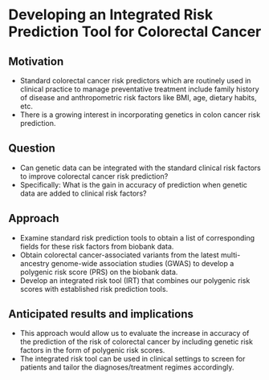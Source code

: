 # Developing an Integrated Risk Prediction Tool for Colorectal Cancer

## Motivation

* Standard colorectal cancer risk predictors which are routinely used in clinical practice to manage preventative treatment include family history of disease and anthropometric risk factors like BMI, age, dietary habits, etc.
* There is a growing interest in incorporating genetics in colon cancer risk prediction.

## Question

* Can genetic data can be integrated with the standard clinical risk factors to improve colorectal cancer risk prediction?
* Specifically: What is the gain in accuracy of prediction when genetic data are added to clinical risk factors?

## Approach

* Examine standard risk prediction tools to obtain a list of corresponding fields for these risk factors from biobank data.
* Obtain colorectal cancer-associated variants from the latest multi-ancestry genome-wide association studies (GWAS) to develop a polygenic risk score (PRS) on the biobank data.
* Develop an integrated risk tool (IRT) that combines our polygenic risk scores with established risk prediction tools.

## Anticipated results and implications

* This approach would allow us to evaluate the increase in accuracy of the prediction of the risk of colorectal cancer by including genetic risk factors in the form of polygenic risk scores.
* The integrated risk tool can be used in clinical settings to screen for patients and tailor the diagnoses/treatment regimes accordingly.
